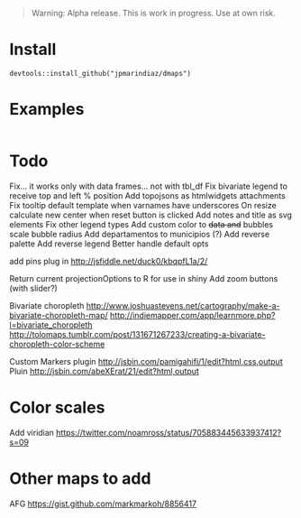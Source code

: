 > Warning: Alpha release. This is work in progress. Use at own risk.

# Install

`devtools::install_github("jpmarindiaz/dmaps")`


# Examples

```r

```

# Todo

Fix... it works only with data frames... not with tbl_df
Fix bivariate legend to receive top and left % position
Add topojsons as htmlwidgets attachments
Fix tooltip default template when varnames have underscores
On resize calculate new center when reset button is clicked
Add notes and title as svg elements
Fix other legend types
Add custom color to ~~data and~~ bubbles
scale bubble radius
Add departamentos to municipios (?)
Add reverse palette
Add reverse legend
Better handle default opts

add pins plug in http://jsfiddle.net/duck0/kbqpfL1a/2/


Return current projectionOptions to R for use in shiny
Add zoom buttons (with slider?)

Bivariate choropleth
http://www.joshuastevens.net/cartography/make-a-bivariate-choropleth-map/
http://indiemapper.com/app/learnmore.php?l=bivariate_choropleth
http://tolomaps.tumblr.com/post/131671267233/creating-a-bivariate-choropleth-color-scheme


Custom Markers plugin
http://jsbin.com/pamigahifi/1/edit?html,css,output
Pluin
http://jsbin.com/abeXErat/21/edit?html,output


# Color scales

Add viridian
https://twitter.com/noamross/status/705883445633937412?s=09



# Other maps to add

AFG
https://gist.github.com/markmarkoh/8856417


